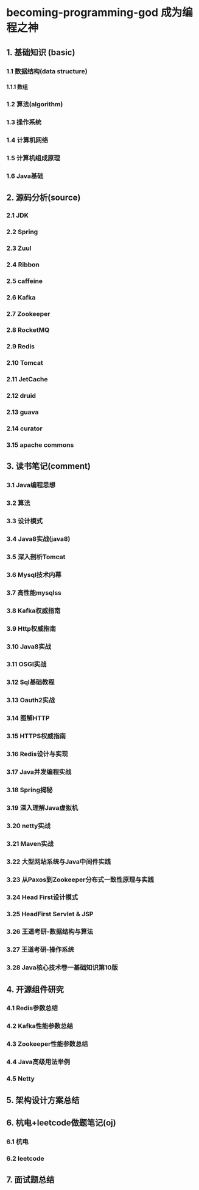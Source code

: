 # becoming-programming-god 成为编程之神

## 1. 基础知识 (basic)

### 1.1 数据结构(data structure)
#### 1.1.1 数组
### 1.2 算法(algorithm)
### 1.3 操作系统
### 1.4 计算机网络
### 1.5 计算机组成原理
### 1.6 Java基础

## 2. 源码分析(source)
### 2.1 JDK
### 2.2 Spring
### 2.3 Zuul
### 2.4 Ribbon
### 2.5 caffeine
### 2.6 Kafka
### 2.7 Zookeeper
### 2.8 RocketMQ
### 2.9 Redis
### 2.10 Tomcat
### 2.11 JetCache
### 2.12 druid
### 2.13 guava 
### 2.14 curator
### 3.15 apache commons


## 3. 读书笔记(comment)
### 3.1 Java编程思想
### 3.2 算法
### 3.3 设计模式
### 3.4 Java8实战(java8)
### 3.5 深入剖析Tomcat
### 3.6 Mysql技术内幕
### 3.7 高性能mysqlss
### 3.8 Kafka权威指南
### 3.9 Http权威指南
### 3.10 Java8实战
### 3.11 OSGI实战
### 3.12 Sql基础教程
### 3.13 Oauth2实战
### 3.14 图解HTTP
### 3.15 HTTPS权威指南
### 3.16 Redis设计与实现
### 3.17 Java并发编程实战
### 3.18 Spring揭秘
### 3.19 深入理解Java虚拟机
### 3.20 netty实战
### 3.21 Maven实战
### 3.22 大型网站系统与Java中间件实践
### 3.23 从Paxos到Zookeeper分布式一致性原理与实践
### 3.24 Head First设计模式
### 3.25 HeadFirst Servlet & JSP
### 3.26 王道考研-数据结构与算法
### 3.27 王道考研-操作系统
### 3.28 Java核心技术卷一基础知识第10版

## 4. 开源组件研究
### 4.1 Redis参数总结
### 4.2 Kafka性能参数总结
### 4.3 Zookeeper性能参数总结
### 4.4 Java高级用法举例
### 4.5 Netty

## 5. 架构设计方案总结
## 6. 杭电+leetcode做题笔记(oj)
### 6.1 杭电
### 6.2 leetcode
## 7. 面试题总结
 
